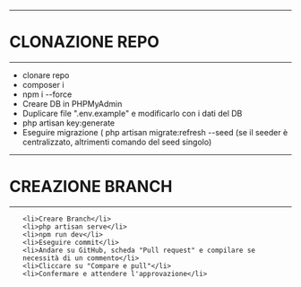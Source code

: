 ******************************************
<h1>CLONAZIONE REPO</h1>

******************************************
<ul>
    <li>clonare repo</li>
    <li>composer i</li>
    <li>npm i --force</li>
    <li>Creare DB in PHPMyAdmin</li>
    <li>Duplicare file ".env.example" e modificarlo con i dati del DB</li>
    <li>php artisan key:generate </li>
    <li>Eseguire migrazione ( php artisan migrate:refresh --seed (se il seeder è centralizzato, altrimenti comando del seed singolo)</li>
 </ul>



******************************************
<h1>CREAZIONE BRANCH</h1>

******************************************
<ul>
    
    <li>Creare Branch</li>
    <li>php artisan serve</li>
    <li>npm run dev</li>
    <li>Eseguire commit</li>
    <li>Andare su GitHub, scheda "Pull request" e compilare se necessità di un commento</li>
    <li>Cliccare su "Compare e pull"</li>
    <li>Confermare e attendere l'approvazione</li>

</ul>

